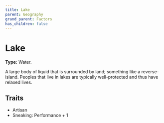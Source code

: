 ```yaml
---
title: Lake
parent: Geography
grand_parent: Factors
has_children: false
---
```


# Lake

**Type:** Water.

A large body of liquid that is surrounded by land; something like a reverse-island. Peoples that live in lakes are typically well-protected and thus have relaxed lives.

## Traits

* Artisan
* Sneaking: Performance + 1
